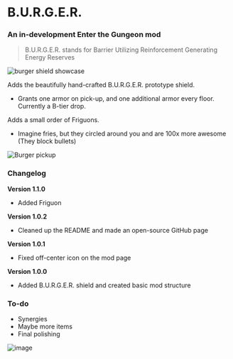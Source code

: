 # B.U.R.G.E.R.
### An in-development Enter the Gungeon mod
> B.U.R.G.E.R. stands for Barrier Utilizing Reinforcement Generating Energy Reserves

![burger shield showcase](https://github.com/StarFallenJax/B.U.R.G.E.R./assets/93849152/5da1afeb-2ac6-48b3-9c67-5c28a683bbf9)

Adds the beautifully hand-crafted B.U.R.G.E.R. prototype shield. 
* Grants one armor on pick-up, and one additional armor every floor. Currently a B-tier drop.

Adds a small order of Friguons.
* Imagine fries, but they circled around you and are 100x more awesome (They block bullets)

![Burger pickup](https://github.com/StarFallenJax/B.U.R.G.E.R./assets/93849152/e716a2d7-41a5-4041-87aa-4920e2566c7f)

### Changelog
**Version 1.1.0**
* Added Friguon

**Version 1.0.2**
* Cleaned up the README and made an open-source GitHub page

**Version 1.0.1**
* Fixed off-center icon on the mod page

**Version 1.0.0**
* Added B.U.R.G.E.R. shield and created basic mod structure

### To-do
* Synergies
* Maybe more items
* Final polishing

![image](https://github.com/StarFallenJax/B.U.R.G.E.R./assets/93849152/e36947c4-768f-47c1-bf7f-66ac117335f1)
